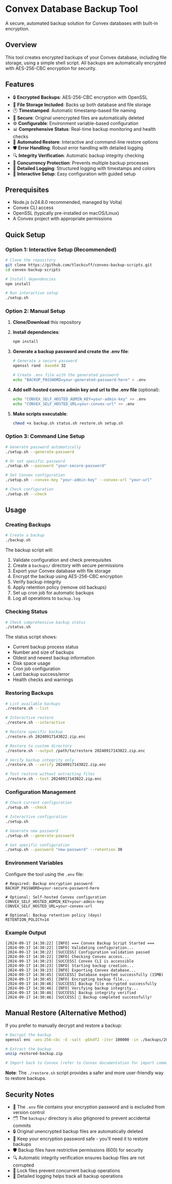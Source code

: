 # Convex Database Backup Tool

A secure, automated backup solution for Convex databases with built-in encryption.

## Overview

This tool creates encrypted backups of your Convex database, including file storage, using a simple shell script. All backups are automatically encrypted with AES-256-CBC encryption for security.

## Features

- 🔒 **Encrypted Backups**: AES-256-CBC encryption with OpenSSL
- 📁 **File Storage Included**: Backs up both database and file storage
- 🕐 **Timestamped**: Automatic timestamp-based file naming
- 🔐 **Secure**: Original unencrypted files are automatically deleted
- ⚙️ **Configurable**: Environment variable-based configuration
- 📊 **Comprehensive Status**: Real-time backup monitoring and health checks
- 🔄 **Automated Restore**: Interactive and command-line restore options
- 🛡️ **Error Handling**: Robust error handling with detailed logging
- 🔍 **Integrity Verification**: Automatic backup integrity checking
- 🚫 **Concurrency Protection**: Prevents multiple backup processes
- 📝 **Detailed Logging**: Structured logging with timestamps and colors
- 🎯 **Interactive Setup**: Easy configuration with guided setup

## Prerequisites

- Node.js (v24.8.0 recommended, managed by Volta)
- Convex CLI access
- OpenSSL (typically pre-installed on macOS/Linux)
- A Convex project with appropriate permissions

## Quick Setup

### Option 1: Interactive Setup (Recommended)
```bash
# Clone the repository
git clone https://github.com/tlockcuff/convex-backup-scripts.git
cd convex-backup-scripts

# Install dependencies
npm install

# Run interactive setup
./setup.sh
```

### Option 2: Manual Setup
1. **Clone/Download** this repository

2. **Install dependencies**:
   ```bash
   npm install
   ```

3. **Generate a backup password and create the .env file**:
   ```bash
   # Generate a secure password
   openssl rand -base64 32
   
   # Create .env file with the generated password
   echo "BACKUP_PASSWORD=your-generated-password-here" > .env
   ```

4. **Add self-hosted convex admin key and url to the .env file** (optional):
   ```bash
   echo "CONVEX_SELF_HOSTED_ADMIN_KEY=your-admin-key" >> .env
   echo "CONVEX_SELF_HOSTED_URL=your-convex-url" >> .env
   ``` 

5. **Make scripts executable**:
   ```bash
   chmod +x backup.sh status.sh restore.sh setup.sh
   ```

### Option 3: Command Line Setup
```bash
# Generate password automatically
./setup.sh --generate-password

# Or set specific password
./setup.sh --password "your-secure-password"

# Set Convex configuration
./setup.sh --convex-key "your-admin-key" --convex-url "your-url"

# Check configuration
./setup.sh --check
```

## Usage

### Creating Backups

```bash
# Create a backup
./backup.sh
```

The backup script will:
1. Validate configuration and check prerequisites
2. Create a `backups/` directory with secure permissions
3. Export your Convex database with file storage
4. Encrypt the backup using AES-256-CBC encryption
5. Verify backup integrity
6. Apply retention policy (remove old backups)
7. Set up cron job for automatic backups
8. Log all operations to `backup.log`

### Checking Status

```bash
# Check comprehensive backup status
./status.sh
```

The status script shows:
- Current backup process status
- Number and size of backups
- Oldest and newest backup information
- Disk space usage
- Cron job configuration
- Last backup success/error
- Health checks and warnings

### Restoring Backups

```bash
# List available backups
./restore.sh --list

# Interactive restore
./restore.sh --interactive

# Restore specific backup
./restore.sh 20240917143022.zip.enc

# Restore to custom directory
./restore.sh --output /path/to/restore 20240917143022.zip.enc

# Verify backup integrity only
./restore.sh --verify 20240917143022.zip.enc

# Test restore without extracting files
./restore.sh --test 20240917143022.zip.enc
```

### Configuration Management

```bash
# Check current configuration
./setup.sh --check

# Interactive configuration
./setup.sh

# Generate new password
./setup.sh --generate-password

# Set specific configuration
./setup.sh --password "new-password" --retention 30
```

### Environment Variables

Configure the tool using the `.env` file:

```env
# Required: Backup encryption password
BACKUP_PASSWORD=your-secure-password-here

# Optional: Self-hosted Convex configuration
CONVEX_SELF_HOSTED_ADMIN_KEY=your-admin-key
CONVEX_SELF_HOSTED_URL=your-convex-url

# Optional: Backup retention policy (days)
RETENTION_POLICY=14
```

### Example Output

```
[2024-09-17 14:30:22] [INFO] === Convex Backup Script Started ===
[2024-09-17 14:30:22] [INFO] Validating configuration...
[2024-09-17 14:30:22] [SUCCESS] Configuration validation passed
[2024-09-17 14:30:22] [INFO] Checking Convex access...
[2024-09-17 14:30:23] [SUCCESS] Convex CLI is accessible
[2024-09-17 14:30:23] [INFO] Starting backup creation...
[2024-09-17 14:30:23] [INFO] Exporting Convex database...
[2024-09-17 14:30:45] [SUCCESS] Database exported successfully (15MB)
[2024-09-17 14:30:45] [INFO] Encrypting backup file...
[2024-09-17 14:30:46] [SUCCESS] Backup file encrypted successfully
[2024-09-17 14:30:46] [INFO] Verifying backup integrity...
[2024-09-17 14:30:46] [SUCCESS] Backup integrity verified
[2024-09-17 14:30:46] [SUCCESS] 🎉 Backup completed successfully!
```

## Manual Restore (Alternative Method)

If you prefer to manually decrypt and restore a backup:

```bash
# Decrypt the backup
openssl enc -aes-256-cbc -d -salt -pbkdf2 -iter 100000 -in ./backups/20240917143022.zip.enc -out restored-backup.zip -pass pass:your-password

# Extract the backup
unzip restored-backup.zip

# Import back to Convex (refer to Convex documentation for import commands)
```

**Note**: The `./restore.sh` script provides a safer and more user-friendly way to restore backups.

## Security Notes

- 🔐 The `.env` file contains your encryption password and is excluded from version control
- 🗂️ The `backups/` directory is also gitignored to prevent accidental commits
- 🔒 Original unencrypted backup files are automatically deleted
- 💾 Keep your encryption password safe - you'll need it to restore backups
- 🛡️ Backup files have restrictive permissions (600) for security
- 🔍 Automatic integrity verification ensures backup files are not corrupted
- 🚫 Lock files prevent concurrent backup operations
- 📝 Detailed logging helps track all backup operations